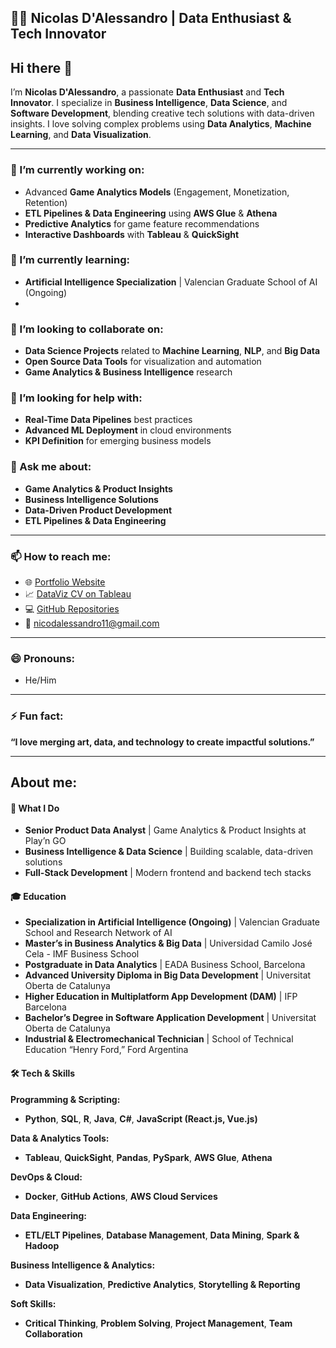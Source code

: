 ## 👨‍💻 Nicolas D'Alessandro | Data Enthusiast & Tech Innovator  

## Hi there 👋  

I’m **Nicolas D'Alessandro**, a passionate **Data Enthusiast** and **Tech Innovator**. I specialize in **Business Intelligence**, **Data Science**, and **Software Development**, blending creative tech solutions with data-driven insights. I love solving complex problems using **Data Analytics**, **Machine Learning**, and **Data Visualization**.

---

### 🔭 I’m currently working on:  

- Advanced **Game Analytics Models** (Engagement, Monetization, Retention)  
- **ETL Pipelines & Data Engineering** using **AWS Glue** & **Athena**  
- **Predictive Analytics** for game feature recommendations  
- **Interactive Dashboards** with **Tableau** & **QuickSight**  

### 🌱 I’m currently learning:  

- **Artificial Intelligence Specialization** | Valencian Graduate School of AI (Ongoing)
- 

### 👯 I’m looking to collaborate on:  

- **Data Science Projects** related to **Machine Learning**, **NLP**, and **Big Data**  
- **Open Source Data Tools** for visualization and automation  
- **Game Analytics & Business Intelligence** research  

### 🤔 I’m looking for help with:  

- **Real-Time Data Pipelines** best practices  
- **Advanced ML Deployment** in cloud environments  
- **KPI Definition** for emerging business models  

### 💬 Ask me about:  

- **Game Analytics & Product Insights**  
- **Business Intelligence Solutions**  
- **Data-Driven Product Development**  
- **ETL Pipelines & Data Engineering**  

---

### 📫 How to reach me:  

- 🌐 [Portfolio Website](https://nicodalessandro11.github.io)  
- 📈 [DataViz CV on Tableau](https://public.tableau.com/views/CurriculumVitae_15892113026430/CV)  
- 💻 [GitHub Repositories](https://github.com/nicodalessandro11)  
- 📧 nicodalessandro11@gmail.com  

---

### 😄 Pronouns:  

- He/Him  

---

### ⚡ Fun fact:  

**“I love merging art, data, and technology to create impactful solutions.”**  

---

## About me:

#### 🚀 What I Do  

- **Senior Product Data Analyst** | Game Analytics & Product Insights at Play’n GO  
- **Business Intelligence & Data Science** | Building scalable, data-driven solutions  
- **Full-Stack Development** | Modern frontend and backend tech stacks  

#### 🎓 Education  

- **Specialization in Artificial Intelligence (Ongoing)** | Valencian Graduate School and Research Network of AI  
- **Master’s in Business Analytics & Big Data** | Universidad Camilo José Cela - IMF Business School  
- **Postgraduate in Data Analytics** | EADA Business School, Barcelona  
- **Advanced University Diploma in Big Data Development** | Universitat Oberta de Catalunya  
- **Higher Education in Multiplatform App Development (DAM)** | IFP Barcelona  
- **Bachelor’s Degree in Software Application Development** | Universitat Oberta de Catalunya  
- **Industrial & Electromechanical Technician** | School of Technical Education “Henry Ford,” Ford Argentina

#### 🛠️ Tech & Skills  

**Programming & Scripting:**  
- **Python**,  **SQL**, **R**, **Java**, **C#**, **JavaScript (React.js, Vue.js)**

**Data & Analytics Tools:**  
- **Tableau**, **QuickSight**, **Pandas**, **PySpark**, **AWS Glue**, **Athena**  

**DevOps & Cloud:**  
- **Docker**, **GitHub Actions**, **AWS Cloud Services**  

**Data Engineering:**  
- **ETL/ELT Pipelines**, **Database Management**, **Data Mining**, **Spark & Hadoop**  

**Business Intelligence & Analytics:**  
- **Data Visualization**, **Predictive Analytics**, **Storytelling & Reporting**  

**Soft Skills:**  
- **Critical Thinking**, **Problem Solving**, **Project Management**, **Team Collaboration**  



